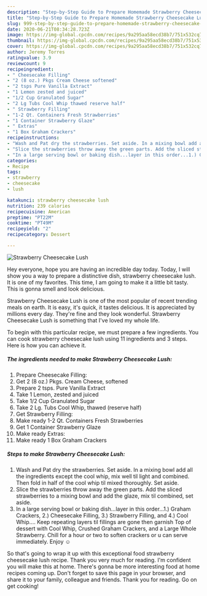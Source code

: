```yaml
---
description: "Step-by-Step Guide to Prepare Homemade Strawberry Cheesecake Lush"
title: "Step-by-Step Guide to Prepare Homemade Strawberry Cheesecake Lush"
slug: 999-step-by-step-guide-to-prepare-homemade-strawberry-cheesecake-lush
date: 2020-06-21T08:34:28.723Z
image: https://img-global.cpcdn.com/recipes/9a295aa58ecd38b7/751x532cq70/strawberry-cheesecake-lush-recipe-main-photo.jpg
thumbnail: https://img-global.cpcdn.com/recipes/9a295aa58ecd38b7/751x532cq70/strawberry-cheesecake-lush-recipe-main-photo.jpg
cover: https://img-global.cpcdn.com/recipes/9a295aa58ecd38b7/751x532cq70/strawberry-cheesecake-lush-recipe-main-photo.jpg
author: Jeremy Torres
ratingvalue: 3.9
reviewcount: 9
recipeingredient:
- " Cheesecake Filling"
- "2 (8 oz.) Pkgs Cream Cheese softened"
- "2 tsps Pure Vanilla Extract"
- "1 Lemon zested and juiced"
- "1/2 Cup Granulated Sugar"
- "2 Lg Tubs Cool Whip thawed reserve half"
- " Strawberry Filling"
- "1-2 Qt. Containers Fresh Strawberries"
- "1 Container Strawberry Glaze"
- " Extras"
- "1 Box Graham Crackers"
recipeinstructions:
- "Wash and Pat dry the strawberries. Set aside. In a mixing bowl add all the ingredients except the cool whip, mix well til light and combined. Then fold in half of the cool whip til mixed thoroughly. Set aside."
- "Slice the strawberries throw away the green parts. Add the sliced strawberries to a mixing bowl and add the glaze, mix til combined, set aside."
- "In a large serving bowl or baking dish...layer in this order...1.) Graham Crackers, 2.) Cheesecake Filling, 3.) Strawberry Filling, and 4.) Cool Whip.... Keep repeating layers til fillings are gone then garnish Top of dessert with Cool Whip, Crushed Graham Crackers, and a Large Whole Strawberry. Chill for a hour or two to soften crackers or u can serve immediately. Enjoy ☺️"
categories:
- Recipe
tags:
- strawberry
- cheesecake
- lush

katakunci: strawberry cheesecake lush 
nutrition: 239 calories
recipecuisine: American
preptime: "PT22M"
cooktime: "PT49M"
recipeyield: "2"
recipecategory: Dessert

---
```



![Strawberry Cheesecake Lush](https://img-global.cpcdn.com/recipes/9a295aa58ecd38b7/751x532cq70/strawberry-cheesecake-lush-recipe-main-photo.jpg)

Hey everyone, hope you are having an incredible day today. Today, I will show you a way to prepare a distinctive dish, strawberry cheesecake lush. It is one of my favorites. This time, I am going to make it a little bit tasty. This is gonna smell and look delicious.

Strawberry Cheesecake Lush is one of the most popular of recent trending meals on earth. It is easy, it's quick, it tastes delicious. It is appreciated by millions every day. They're fine and they look wonderful. Strawberry Cheesecake Lush is something that I've loved my whole life.




To begin with this particular recipe, we must prepare a few ingredients. You can cook strawberry cheesecake lush using 11 ingredients and 3 steps. Here is how you can achieve it.

<!--inarticleads1-->

##### The ingredients needed to make Strawberry Cheesecake Lush:

1. Prepare  Cheesecake Filling:
1. Get 2 (8 oz.) Pkgs. Cream Cheese, softened
1. Prepare 2 tsps. Pure Vanilla Extract
1. Take 1 Lemon, zested and juiced
1. Take 1/2 Cup Granulated Sugar
1. Take 2 Lg. Tubs Cool Whip, thawed (reserve half)
1. Get  Strawberry Filling:
1. Make ready 1-2 Qt. Containers Fresh Strawberries
1. Get 1 Container Strawberry Glaze
1. Make ready  Extras:
1. Make ready 1 Box Graham Crackers




<!--inarticleads2-->

##### Steps to make Strawberry Cheesecake Lush:

1. Wash and Pat dry the strawberries. Set aside. In a mixing bowl add all the ingredients except the cool whip, mix well til light and combined. Then fold in half of the cool whip til mixed thoroughly. Set aside.
1. Slice the strawberries throw away the green parts. Add the sliced strawberries to a mixing bowl and add the glaze, mix til combined, set aside.
1. In a large serving bowl or baking dish...layer in this order...1.) Graham Crackers, 2.) Cheesecake Filling, 3.) Strawberry Filling, and 4.) Cool Whip.... Keep repeating layers til fillings are gone then garnish Top of dessert with Cool Whip, Crushed Graham Crackers, and a Large Whole Strawberry. Chill for a hour or two to soften crackers or u can serve immediately. Enjoy ☺️




So that's going to wrap it up with this exceptional food strawberry cheesecake lush recipe. Thank you very much for reading. I'm confident you will make this at home. There's gonna be more interesting food at home recipes coming up. Don't forget to save this page in your browser, and share it to your family, colleague and friends. Thank you for reading. Go on get cooking!
